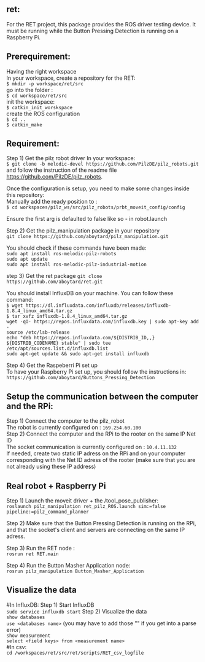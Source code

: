 ## ret:
For the RET project, this package provides the ROS driver testing device. It must be running while the Button Pressing Detection is running on a Raspberry Pi.

## Prerequirement:

Having the right workspace  
In your workspace, create a repository for the RET:  
`$ mkdir -p workspace/ret/src `  
go into the folder :  
`$ cd workspace/ret/src`  
init the workspace:  
`$ catkin_init_worskspace`  
create the ROS configuration  
`$ cd .. `  
`$ catkin_make`  

## Requirement:

Step 1) Get the pilz robot driver
In your workspace:  
`$ git clone -b melodic-devel https://github.com/PilzDE/pilz_robots.git`
and follow the instruction of the readme file https://github.com/PilzDE/pilz_robots.

Once the configuration is setup, you need to make some changes inside this repository:  
Manually add the ready position to :  
`$ cd workspaces/pilz_ws/src/pilz_robots/prbt_moveit_config/config`

Ensure the first arg is defaulted to false like so - <arg name="iso10218_support" default="false" /> in robot.launch  

Step 2) Get the pilz_manipulation package in your repository  
`git clone https://github.com/aboytard/pilz_manipulation.git`  

You should check if these commands have been made:  
`sudo apt install ros-melodic-pilz-robots`  
`sudo apt update`  
`sudo apt install ros-melodic-pilz-industrial-motion`  


step 3) Get the ret package
`git clone https://github.com/aboytard/ret.git`

You should install InfluxDB on your machine. You can follow these command:  
`$ wget https://dl.influxdata.com/influxdb/releases/influxdb-1.8.4_linux_amd64.tar.gz`  
`$ tar xvfz influxdb-1.8.4_linux_amd64.tar.gz`  
`wget -qO- https://repos.influxdata.com/influxdb.key | sudo apt-key add -`  
`source /etc/lsb-release`  
`echo "deb https://repos.influxdata.com/${DISTRIB_ID,,} ${DISTRIB_CODENAME} stable" | sudo tee /etc/apt/sources.list.d/influxdb.list`  
`sudo apt-get update && sudo apt-get install influxdb`  

Step 4) Get the Raspeberri Pi set up  
To have your Raspberry Pi set up, you should follow the instructions in:  
`https://github.com/aboytard/Buttons_Pressing_Detection`

## Setup the communication between the computer and the RPi:
Step 1) Connect the computer to the pilz_robot  
The robot is currently configured on : `169.254.60.100`  
Step 2) Connect the computer and the RPi to the rooter on the same IP Net ID  
The socket communication is currently configured on : `10.4.11.132`  
If needed, create two static IP adress on the RPi and on your computer corresponding with the Net ID adress of the rooter (make sure that you are not already using these IP address)  

## Real robot + Raspberry Pi 
Step 1) Launch the moveit driver + the /tool_pose_publisher:  
`roslaunch pilz_manipulation ret_pilz_ROS.launch sim:=false pipeline:=pilz_command_planner`  

Step 2) Make sure that the Button Pressing Detection is running on the RPi, and that the socket's client and servers are connecting on the same IP adress.  

Step 3) Run the RET node :  
` rosrun ret RET.main `

Step 4) Run the Button Masher Application node:  
`rosrun pilz_manipulation Button_Masher_Application`


## Visualize the data
#In InfluxDB:
Step 1) Start InfluxDB  
`sudo service influxdb start`
Step 2) Visualize the data  
`show databases`  
`use <databases name>` (you may have to add those "" if you get into a parse error)  
`show measurement`  
`select <field keys> from <measurement name>`  
#In csv:  
`cd /workspaces/ret/src/ret/scripts/RET_csv_logfile`  




